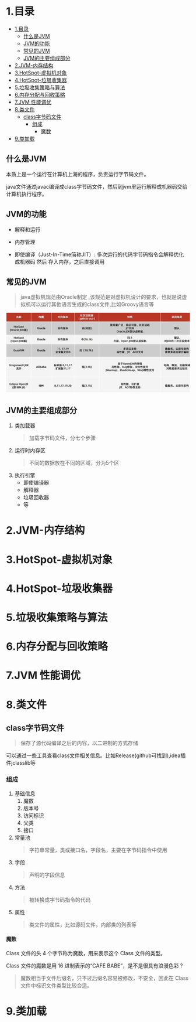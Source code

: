 # 1.目录
- [1.目录](#1目录)
  - [什么是JVM](#什么是jvm)
  - [JVM的功能](#jvm的功能)
  - [常见的JVM](#常见的jvm)
  - [JVM的主要组成部分](#jvm的主要组成部分)
- [2.JVM-内存结构](#2jvm-内存结构)
- [3.HotSpot-虚拟机对象](#3hotspot-虚拟机对象)
- [4.HotSpot-垃圾收集器](#4hotspot-垃圾收集器)
- [5.垃圾收集策略与算法](#5垃圾收集策略与算法)
- [6.内存分配与回收策略](#6内存分配与回收策略)
- [7.JVM 性能调优](#7jvm-性能调优)
- [8.类文件](#8类文件)
  - [class字节码文件](#class字节码文件)
    - [组成](#组成)
      - [魔数](#魔数)
- [9.类加载](#9类加载)

## 什么是JVM

本质上是一个运行在计算机上海的程序，负责运行字节码文件。

java文件通过javac编译成class字节码文件，然后到jvm里运行解释成机器码交给计算机执行程序。

## JVM的功能

- 解释和运行

- 内存管理

- 即使编译（Just-In-Time简称JIT）: 多次运行的代码字节码指令会解释优化 成机器码 然后 存入内存，之后直接调用

## 常见的JVM

 > java虚拟机规范由Oracle制定 ,该规范是对虚拟机设计的要求，也就是说虚拟机可以运行其他语言生成的class文件,比如Groovy语言等
 
 ![常见的JVM](imgs/JVM/image.png)

## JVM的主要组成部分

1. 类加载器
   > 加载字节码文件，分七个步骤
2. 运行时内存区
   > 不同的数据放在不同的区域，分为5个区
3. 执行引擎
   - 即使编译器
   - 解释器
   - 垃圾回收器
   - 等


# 2.JVM-内存结构

# 3.HotSpot-虚拟机对象

# 4.HotSpot-垃圾收集器

# 5.垃圾收集策略与算法

# 6.内存分配与回收策略

# 7.JVM 性能调优

# 8.类文件

## class字节码文件

> 保存了源代码编译之后的内容，以二进制的方式存储

可以通过一些工具查看class文件相关信息。比如Release(github可找到),idea插件jclasslib等

### 组成

1. 基础信息
   1. 魔数
   2. 版本号
   3. 访问标识
   4. 父类
   5. 接口
2. 常量池
   > 字符串常量，类或接口名，字段名，主要在字节码指令中使用
3. 字段
   > 声明的字段信息
4. 方法
   > 被转换成字节码指令的代码
5. 属性
   > 类文件的属性，比如源码文件，内部类的列表等

#### 魔数

Class 文件的头 4 个字节称为魔数，用来表示这个 Class 文件的类型。

Class 文件的魔数是用 16 进制表示的“CAFE BABE”，是不是很具有浪漫色彩？

> 魔数相当于文件后缀名，只不过后缀名容易被修改，不安全，因此在 Class 文件中标识文件类型比较合适。


# 9.类加载
